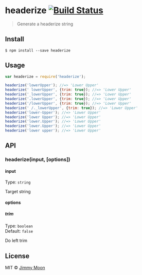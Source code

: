 # headerize [![Build Status](https://travis-ci.org/ragingwind/node-headerize.svg?branch=master)](https://travis-ci.org/ragingwind/headerize)

> Generate a headerize string


## Install

```
$ npm install --save headerize
```


## Usage

```js
var headerize = require('headerize');

headerize('lowerUpper'); //=> 'Lower Upper'
headerize(' lowerUpper', {trim: true}); //=> 'Lower Upper'
headerize('_lowerUpper', {trim: true}); //=> 'Lower Upper'
headerize('.lowerUpper', {trim: true}); //=> 'Lower Upper'
headerize('/lowerUpper', {trim: true}); //=> 'Lower Upper'
headerize(' /._lowerUpper', {trim: true}); //=> 'Lower Upper'
headerize('lower-Upper'); //=> 'Lower Upper'
headerize('lower Upper'); //=> 'Lower Upper'
headerize('lower.Upper'); //=> 'Lower Upper'
headerize('lower.Upper'); //=> 'Lower Upper'
headerize('lower upper'); //=> 'Lower Upper'
```


## API

### headerize(input, [options])

#### input

Type: `string`

Target string

#### options

##### trim

Type: `boolean`  
Default: `false`

Do left trim

## License

MIT © [Jimmy Moon](http://ragingwind.me)
